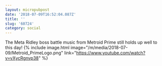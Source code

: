 ```yaml
---
layout: micropubpost
date: '2018-07-09T16:52:04.087Z'
title: ''
slug: '60724'
category: social
---
```

The Meta Ridley boss battle music from Metroid Prime still holds up well to this day!
{% include image.html image="/m/media/2018-07-09/Metroid_PrimeLogo.png" link="https://www.youtube.com/watch?v=vXycRgnvp38" %}
